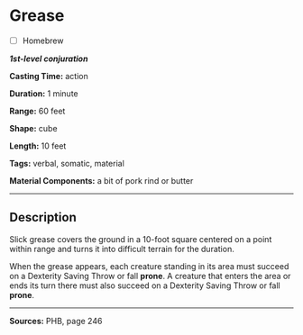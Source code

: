 # Grease

- [ ] Homebrew

***1st-level conjuration***

**Casting Time:** action

**Duration:** 1 minute

**Range:** 60 feet

**Shape:** cube

**Length:** 10 feet

**Tags:** verbal, somatic, material

**Material Components:** a bit of pork rind or butter

---

## Description
Slick grease covers the ground in a 10-foot square centered on a point within range and turns it into difficult terrain for the duration.

When the grease appears, each creature standing in its area must succeed on a Dexterity Saving Throw or fall **prone**.
A creature that enters the area or ends its turn there must also succeed on a Dexterity Saving Throw or fall **prone**.

---

**Sources:** PHB, page 246
